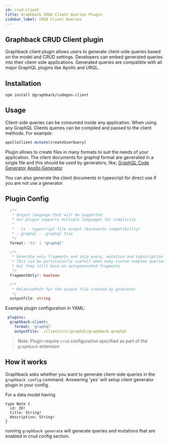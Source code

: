 ```yaml
---
id: crud-client
title: Graphback CRUD Client Queries Plugin
sidebar_label: CRUD Client Queries
---
```


## Graphback CRUD Client plugin

Graphback client plugin allows users to generate client-side queries based on the model and CRUD settings.
Developers can embed generated queries into their client-side applications.
Generated queries are compatible with all major GraphQL plugins like Apollo and URQL.

## Installation

```
npm install @graphback/codegen-client
```

## Usage

Client-side queries can be consumed inside any application. 
When using any GraphQL Clients queries can be compiled and passed to the client methods. 
For example:

```ts
apolloClient.mutate(createUserQuery)
```

Plugin allows to create files in many formats to suit the needs of your application.
The client documents for graphql format are generated in a single file and this should be used by generators, like;
[GraphQL Code Generator](https://graphql-code-generator.com/)
[Apollo Generator](https://github.com/apollographql/apollo-tooling#code-generation)

You can also generate the client documents in typescript for direct use if you are not use a generator

## Plugin Config

```ts
  /**
   * Output language that will be supported
   * Our plugin supports multiple languages for simplicity
   *
   * - ts - typescript file output (backwards compatibility)
   * - graphql - .graphql file
   */
  format: 'ts' | 'graphql'

  /**
   * Generate only fragments and skip query, mutation and subscription elements
   * This can be particulairly usefull when many custom complex queries are needed
   * but they still base on autogenerated fragments
   */
  fragmentOnly?: boolean

  /**
   * RelativePath for the output file created by generator
   */
  outputFile: string
```

Example plugin configuration in YAML: 
```yml
 plugins:
  graphback-client:
    format: 'graphql'
    outputFile: ./client/src/graphql/graphback.graphql
```

> Note: Plugin require `crud` configuration specified as part of the `graphback` extension 


## How it works

Graphback asks whether you want to generate client-side queries in the `graphback config` command. Answering 'yes' will setup client generator plugin in your config.

For a data model having
```
type Note {
  id: ID!
  title: String!
  description: String!
}
```
running `graphback generate` will generate queries and mutations that are enabled in crud config section.
